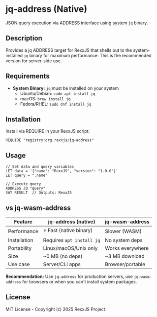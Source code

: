 # jq-address (Native)

JSON query execution via ADDRESS interface using system `jq` binary.

## Description

Provides a jq ADDRESS target for RexxJS that shells out to the system-installed `jq` binary for maximum performance. This is the recommended version for server-side use.

## Requirements

- **System Binary:** `jq` must be installed on your system
  - Ubuntu/Debian: `sudo apt install jq`
  - macOS: `brew install jq`
  - Fedora/RHEL: `sudo dnf install jq`

## Installation

Install via REQUIRE in your RexxJS script:

```rexx
REQUIRE "registry:org.rexxjs/jq-address"
```

## Usage

```rexx
// Set data and query variables
LET data = '{"name": "RexxJS", "version": "1.0.0"}'
LET query = ".name"

// Execute query
ADDRESS JQ "query"
SAY RESULT  // Outputs: RexxJS
```

## vs jq-wasm-address

| Feature | jq-address (native) | jq-wasm-address |
|---------|-------------------|------------------|
| Performance | ⚡ Fast (native binary) | Slower (WASM) |
| Installation | Requires `apt install jq` | No system deps |
| Portability | Linux/macOS/Unix only | Works everywhere |
| Size | ~0 MB (no deps) | ~3 MB download |
| Use case | Server/CLI apps | Browser/portable |

**Recommendation:** Use `jq-address` for production servers, use `jq-wasm-address` for browsers or when you can't install system packages.

## License

MIT License - Copyright (c) 2025 RexxJS Project
